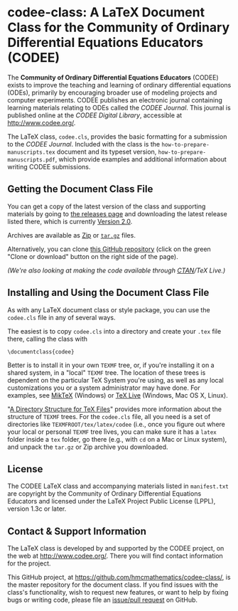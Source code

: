 # codee-class: A LaTeX Document Class for the Community of Ordinary Differential Equations Educators (CODEE)


The **Community of Ordinary Differential Equations Educators** (CODEE) exists to
improve the teaching and learning of ordinary differential
equations (ODEs), primarily by encouraging broader use of modeling
projects and computer experiments.  CODEE publishes an electronic journal containing learning materials relating to ODEs called the _CODEE Journal_. This journal is published online at the _CODEE Digital Library_, accessible at http://www.codee.org/.

The LaTeX class, `codee.cls`, provides the basic formatting for a
submission to the _CODEE Journal_.  Included with the class is the
`how-to-prepare-manuscripts.tex` document and its typeset version,
`how-to-prepare-manuscripts.pdf`, which provide examples and
additional information about writing CODEE submissions.


## Getting the Document Class File

You can get a copy of the latest version of the class and
supporting materials by going to
[the releases page](https://github.com/hmcmathematics/codee-class/releases/latest)
and downloading the latest release listed there, which is currently
[Version 2.0](https://github.com/hmcmathematics/codee-class/releases/tag/v2.0).

Archives are available as
[Zip](https://github.com/hmcmathematics/codee-class/archive/v2.0.zip)
or
[`tar.gz`](https://github.com/hmcmathematics/codee-class/archive/v2.0.tar.gz)
files.

Alternatively, you can clone [this GitHub repository](https://github.com/hmcmathematics/codee-class) (click on the green "Clone or download" button on the right side of the page).

_(We're also looking at making the code available through
[CTAN](http://www.ctan.org)/TeX Live.)_


## Installing and Using the Document Class File

As with any LaTeX document class or style package, you can use the `codee.cls` file in any of several ways.

The easiest is to copy `codee.cls` into a directory and create your `.tex` file there, calling the class with

    \documentclass{codee}

Better is to install it in your own `TEXMF` tree, or, if you're installing it on a shared system, in a "local" `TEXMF` tree.  The location of these trees is dependent on the particular TeX System you're using, as well as any local customizations you or a system administrator may have done.  For examples, see [MikTeX](http://docs.miktex.org/manual/localadditions.html) (Windows) or [TeX Live](http://www.tug.org/texlive/doc/texlive-en/texlive-en.html#x1-360003.4.6) (Windows, Mac OS X, Linux).

"[A Directory Structure for TeX Files](http://tug.ctan.org/tds/tds.html)" provides more information about the structure of `TEXMF` trees.  For the `codee.cls` file, all you need is a set of directories like `TEXMFROOT/tex/latex/codee` (i.e., once you figure out where your local or personal `TEXMF` tree lives, you can make sure it has a `latex` folder inside a `tex` folder, go there (e.g., with `cd` on a Mac or Linux system), and unpack the `tar.gz` or Zip archive you downloaded.


## License

The CODEE LaTeX class and accompanying materials listed in
`manifest.txt` are copyright by the Community of Ordinary
Differential Equations Educators and licensed under the LaTeX
Project Public License (LPPL), version 1.3c or later.


## Contact & Support Information

The LaTeX class is developed by and supported by the CODEE
project, on the web at http://www.codee.org/.  There you will find
contact information for the project.

This GitHub project, at
https://github.com/hmcmathematics/codee-class/, is the master
repository for the document class.  If you find issues with the
class's functionality, wish to request new features, or want to help by fixing bugs or writing code, please file
an [issue/pull request](https://github.com/hmcmathematics/codee-class/issues) on GitHub.
